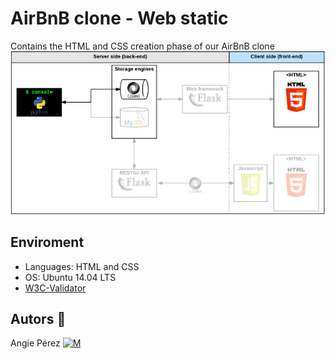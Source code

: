 # AirBnB clone - Web static
Contains the HTML and CSS creation phase of our AirBnB clone
![](https://github.com/xioperez01/AirBnB_clone/blob/main/web_static/images/Web_static.png)
## Enviroment 
* Languages: HTML and CSS
* OS: Ubuntu 14.04 LTS
* [W3C-Validator](https://github.com/holbertonschool/W3C-Validators)
## Autors :ribbon: ##
 Angie Pérez [![M](https://upload.wikimedia.org/wikipedia/fr/thumb/c/c8/Twitter_Bird.svg/30px-Twitter_Bird.svg.png)](https://twitter.com/xiommyperez)